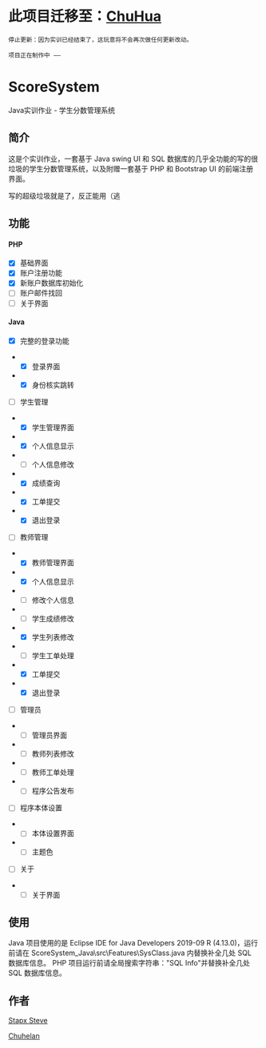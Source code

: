 # 此项目迁移至：[ChuHua](https://github.com/ChuHuai-Team)

~~~
停止更新：因为实训已经结束了，这玩意将不会再次做任何更新改动。
~~~
~~~
项目正在制作中 ——
~~~

# ScoreSystem
Java实训作业 - 学生分数管理系统

## 简介
这是个实训作业，一套基于 Java swing UI 和 SQL 数据库的几乎全功能的写的很垃圾的学生分数管理系统，以及附赠一套基于 PHP 和 Bootstrap UI 的前端注册界面。

写的超级垃圾就是了，反正能用（逃

## 功能
#### PHP
- [x] 基础界面
- [x] 账户注册功能
- [x] 新账户数据库初始化
- [ ] 账户邮件找回
- [ ] 关于界面
#### Java
- [x] 完整的登录功能
- - [x] 登录界面
- - [x] 身份核实跳转

- [ ] 学生管理
- - [x] 学生管理界面
- - [x] 个人信息显示
- - [ ] 个人信息修改
- - [x] 成绩查询
- - [X] 工单提交
- - [x] 退出登录

- [ ] 教师管理
- - [X] 教师管理界面
- - [X] 个人信息显示
- - [ ] 修改个人信息
- - [ ] 学生成绩修改
- - [X] 学生列表修改
- - [ ] 学生工单处理
- - [X] 工单提交
- - [x] 退出登录

- [ ] 管理员
- - [ ] 管理员界面
- - [ ] 教师列表修改
- - [ ] 教师工单处理
- - [ ] 程序公告发布

- [ ] 程序本体设置
- - [ ] 本体设置界面
- - [ ] 主题色

- [ ] 关于
- - [ ] 关于界面

## 使用
Java 项目使用的是 Eclipse IDE for Java Developers 2019-09 R (4.13.0)，运行前请在 ScoreSystem_Java\src\Features\SysClass.java 内替换补全几处 SQL 数据库信息。
PHP 项目运行前请全局搜索字符串："SQL Info"并替换补全几处 SQL 数据库信息。

## 作者
[Stapx Steve](https://github.com/Stapxs)

[Chuhelan](https://chuhelan.com)
